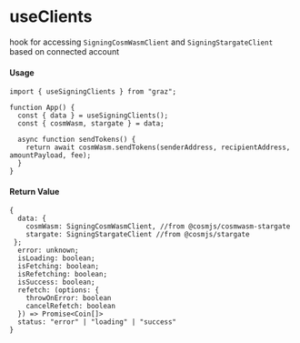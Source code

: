 # useClients

hook for accessing `SigningCosmWasmClient` and `SigningStargateClient` based on connected account

#### Usage

```tsx
import { useSigningClients } from "graz";

function App() {
  const { data } = useSigningClients();
  const { cosmWasm, stargate } = data;

  async function sendTokens() {
    return await cosmWasm.sendTokens(senderAddress, recipientAddress, amountPayload, fee);
  }
}
```

#### Return Value

```tsx
{
  data: {
    cosmWasm: SigningCosmWasmClient, //from @cosmjs/cosmwasm-stargate
    stargate: SigningStargateClient //from @cosmjs/stargate
 };
  error: unknown;
  isLoading: boolean;
  isFetching: boolean;
  isRefetching: boolean;
  isSuccess: boolean;
  refetch: (options: {
    throwOnError: boolean
    cancelRefetch: boolean
  }) => Promise<Coin[]>
  status: "error" | "loading" | "success"
}
```
